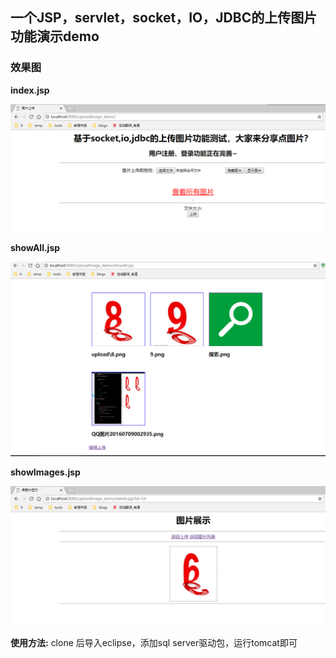 ## 一个JSP，servlet，socket，IO，JDBC的上传图片功能演示demo

### 效果图

**index.jsp**
<center>
    <img src="images/index.png" >
</center>

**showAll.jsp**
<center>
    <img src="images/showAll.png" >
</center>

**showImages.jsp**
<center>
    <img src="images/showImg.png" >
</center>

**使用方法:** clone 后导入eclipse，添加sql server驱动包，运行tomcat即可